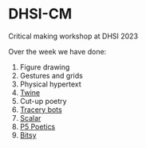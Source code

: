 # DHSI-CM
Critical making workshop at DHSI 2023

Over the week we have done:

1. Figure drawing
2. Gestures and grids
3. Physical hypertext
4. [Twine](https://alexandra-wong.github.io/DHSI-CM/DHSI-CM-Twine.html)
5. Cut-up poetry
6. [Tracery bots](https://botsin.space/@awong)
7. [Scalar](https://scalar.usc.edu/works/critical-making-5/index)
8. [P5 Poetics](https://alexandra-wong.github.io/DHSI-CM/haikuOnClick.html)
9. [Bitsy](https://alexandra-wong.github.io/DHSI-CM/plzLikeMe.html)
